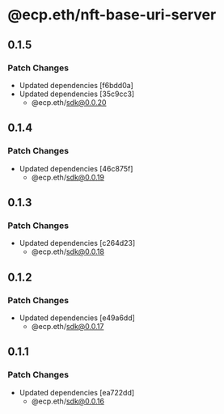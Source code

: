 # @ecp.eth/nft-base-uri-server

## 0.1.5

### Patch Changes

- Updated dependencies [f6bdd0a]
- Updated dependencies [35c9cc3]
  - @ecp.eth/sdk@0.0.20

## 0.1.4

### Patch Changes

- Updated dependencies [46c875f]
  - @ecp.eth/sdk@0.0.19

## 0.1.3

### Patch Changes

- Updated dependencies [c264d23]
  - @ecp.eth/sdk@0.0.18

## 0.1.2

### Patch Changes

- Updated dependencies [e49a6dd]
  - @ecp.eth/sdk@0.0.17

## 0.1.1

### Patch Changes

- Updated dependencies [ea722dd]
  - @ecp.eth/sdk@0.0.16

